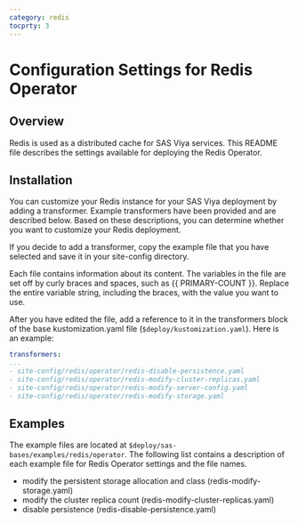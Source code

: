 ```yaml
---
category: redis
tocprty: 3
---
```


# Configuration Settings for Redis Operator

## Overview

Redis is used as a distributed cache for SAS Viya services. This README file describes the settings available for deploying the Redis Operator.

## Installation

You can customize your Redis instance for your SAS Viya deployment by adding a transformer. Example transformers have been provided and are described below. Based on these descriptions, you can determine whether you want to customize your Redis deployment. 

If you decide to add a transformer, copy the example file that you have selected and save it in your site-config directory.

Each file contains information about its content. The variables in the file are set
off by curly braces and spaces, such as {{ PRIMARY-COUNT }}. Replace the
entire variable string, including the braces, with the value you want to use.

After you have edited the file, add a reference to it in the transformers block
of the base kustomization.yaml file (`$deploy/kustomization.yaml`). Here is an
example:

```yaml
transformers:
...
- site-config/redis/operator/redis-disable-persistence.yaml
- site-config/redis/operator/redis-modify-cluster-replicas.yaml
- site-config/redis/operator/redis-modify-server-config.yaml
- site-config/redis/operator/redis-modify-storage.yaml
```

## Examples

The example files are located at `$deploy/sas-bases/examples/redis/operator`.
The following list contains a description of each example file for Redis Operator settings
and the file names.

- modify the persistent storage allocation and class (redis-modify-storage.yaml)
- modify the cluster replica count (redis-modify-cluster-replicas.yaml)
- disable persistence (redis-disable-persistence.yaml)